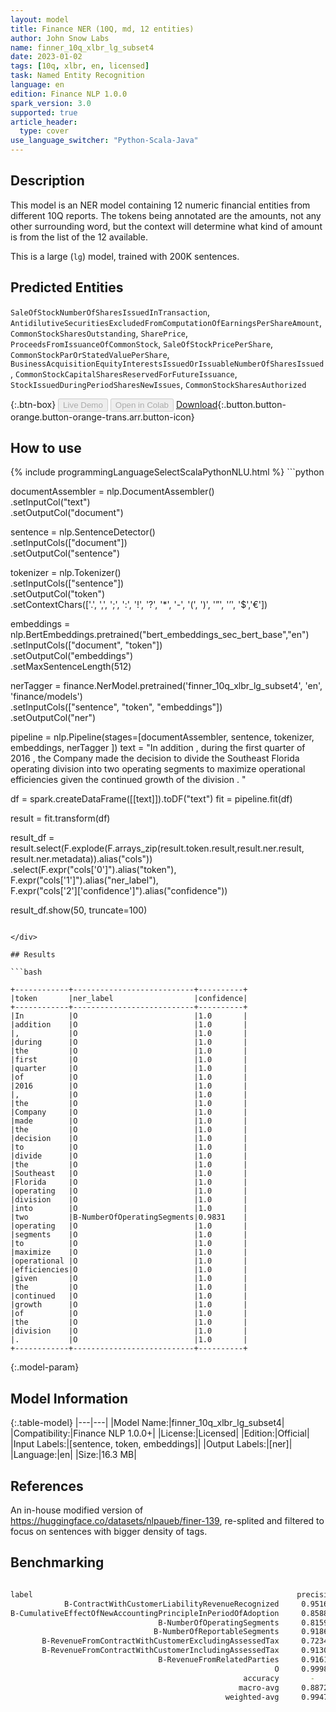 ```yaml
---
layout: model
title: Finance NER (10Q, md, 12 entities)
author: John Snow Labs
name: finner_10q_xlbr_lg_subset4
date: 2023-01-02
tags: [10q, xlbr, en, licensed]
task: Named Entity Recognition
language: en
edition: Finance NLP 1.0.0
spark_version: 3.0
supported: true
article_header:
  type: cover
use_language_switcher: "Python-Scala-Java"
---
```


## Description

This model is an NER model containing 12 numeric financial entities from different 10Q reports. The tokens being annotated are the amounts, not any other surrounding word, but the context will determine what kind of amount is from the list of the 12 available.

This is a large (`lg`) model, trained with 200K sentences.

## Predicted Entities

`SaleOfStockNumberOfSharesIssuedInTransaction`, `AntidilutiveSecuritiesExcludedFromComputationOfEarningsPerShareAmount`, `CommonStockSharesOutstanding`, `SharePrice`, `ProceedsFromIssuanceOfCommonStock`, `SaleOfStockPricePerShare`, `CommonStockParOrStatedValuePerShare`, `BusinessAcquisitionEquityInterestsIssuedOrIssuableNumberOfSharesIssued`, `CommonStockCapitalSharesReservedForFutureIssuance`, `StockIssuedDuringPeriodSharesNewIssues`, `CommonStockSharesAuthorized`

{:.btn-box}
<button class="button button-orange" disabled>Live Demo</button>
<button class="button button-orange" disabled>Open in Colab</button>
[Download](https://s3.amazonaws.com/auxdata.johnsnowlabs.com/finance/models/finner_10q_xlbr_lg_subset4_en_1.0.0_3.0_1672637927111.zip){:.button.button-orange.button-orange-trans.arr.button-icon}

## How to use



<div class="tabs-box" markdown="1">
{% include programmingLanguageSelectScalaPythonNLU.html %}
```python
 
documentAssembler = nlp.DocumentAssembler() \
   .setInputCol("text") \
   .setOutputCol("document")

sentence = nlp.SentenceDetector() \
   .setInputCols(["document"]) \
   .setOutputCol("sentence") 

tokenizer = nlp.Tokenizer()\
    .setInputCols(["sentence"])\
    .setOutputCol("token")\
    .setContextChars(['.', ',', ';', ':', '!', '?', '*', '-', '(', ')', '”', '’', '$','€'])

embeddings = nlp.BertEmbeddings.pretrained("bert_embeddings_sec_bert_base","en") \
  .setInputCols(["document", "token"]) \
  .setOutputCol("embeddings")\
  .setMaxSentenceLength(512)

nerTagger = finance.NerModel.pretrained('finner_10q_xlbr_lg_subset4', 'en', 'finance/models')\
   .setInputCols(["sentence", "token", "embeddings"])\
   .setOutputCol("ner")
              
pipeline = nlp.Pipeline(stages=[documentAssembler,
                            sentence,
                            tokenizer,
                            embeddings,
                            nerTagger
                                ])
text = "In addition , during the first quarter of 2016 , the Company made the decision to divide the Southeast Florida operating division into two operating segments to maximize operational efficiencies given the continued growth of the division . "

df = spark.createDataFrame([[text]]).toDF("text")
fit = pipeline.fit(df)

result = fit.transform(df)

result_df = result.select(F.explode(F.arrays_zip(result.token.result,result.ner.result, result.ner.metadata)).alias("cols"))\
.select(F.expr("cols['0']").alias("token"),\
      F.expr("cols['1']").alias("ner_label"),\
      F.expr("cols['2']['confidence']").alias("confidence"))

result_df.show(50, truncate=100)
```

</div>

## Results

```bash

+------------+---------------------------+----------+
|token       |ner_label                  |confidence|
+------------+---------------------------+----------+
|In          |O                          |1.0       |
|addition    |O                          |1.0       |
|,           |O                          |1.0       |
|during      |O                          |1.0       |
|the         |O                          |1.0       |
|first       |O                          |1.0       |
|quarter     |O                          |1.0       |
|of          |O                          |1.0       |
|2016        |O                          |1.0       |
|,           |O                          |1.0       |
|the         |O                          |1.0       |
|Company     |O                          |1.0       |
|made        |O                          |1.0       |
|the         |O                          |1.0       |
|decision    |O                          |1.0       |
|to          |O                          |1.0       |
|divide      |O                          |1.0       |
|the         |O                          |1.0       |
|Southeast   |O                          |1.0       |
|Florida     |O                          |1.0       |
|operating   |O                          |1.0       |
|division    |O                          |1.0       |
|into        |O                          |1.0       |
|two         |B-NumberOfOperatingSegments|0.9831    |
|operating   |O                          |1.0       |
|segments    |O                          |1.0       |
|to          |O                          |1.0       |
|maximize    |O                          |1.0       |
|operational |O                          |1.0       |
|efficiencies|O                          |1.0       |
|given       |O                          |1.0       |
|the         |O                          |1.0       |
|continued   |O                          |1.0       |
|growth      |O                          |1.0       |
|of          |O                          |1.0       |
|the         |O                          |1.0       |
|division    |O                          |1.0       |
|.           |O                          |1.0       |
+------------+---------------------------+----------+

```

{:.model-param}
## Model Information

{:.table-model}
|---|---|
|Model Name:|finner_10q_xlbr_lg_subset4|
|Compatibility:|Finance NLP 1.0.0+|
|License:|Licensed|
|Edition:|Official|
|Input Labels:|[sentence, token, embeddings]|
|Output Labels:|[ner]|
|Language:|en|
|Size:|16.3 MB|

## References

An in-house modified version of https://huggingface.co/datasets/nlpaueb/finer-139, re-splited and filtered to focus on sentences with bigger density of tags.

## Benchmarking

```bash

label                                                           precision    recall  f1-score   support
            B-ContractWithCustomerLiabilityRevenueRecognized     0.9516    0.9502    0.9509       642
B-CumulativeEffectOfNewAccountingPrincipleInPeriodOfAdoption     0.8588    0.9648    0.9087       227
                                 B-NumberOfOperatingSegments     0.8159    0.8654    0.8399       379
                                B-NumberOfReportableSegments     0.9186    0.8899    0.9040       672
       B-RevenueFromContractWithCustomerExcludingAssessedTax     0.7234    0.9223    0.8108       618
       B-RevenueFromContractWithCustomerIncludingAssessedTax     0.9130    0.2500    0.3925       168
                                 B-RevenueFromRelatedParties     0.9161    0.9192    0.9176       594
                                                           O     0.9998    0.9988    0.9993     80111
                                                    accuracy       -           -     0.9942     83411
                                                   macro-avg     0.8872    0.8451    0.8405     83411
                                                weighted-avg     0.9947    0.9942    0.9940     83411

```
